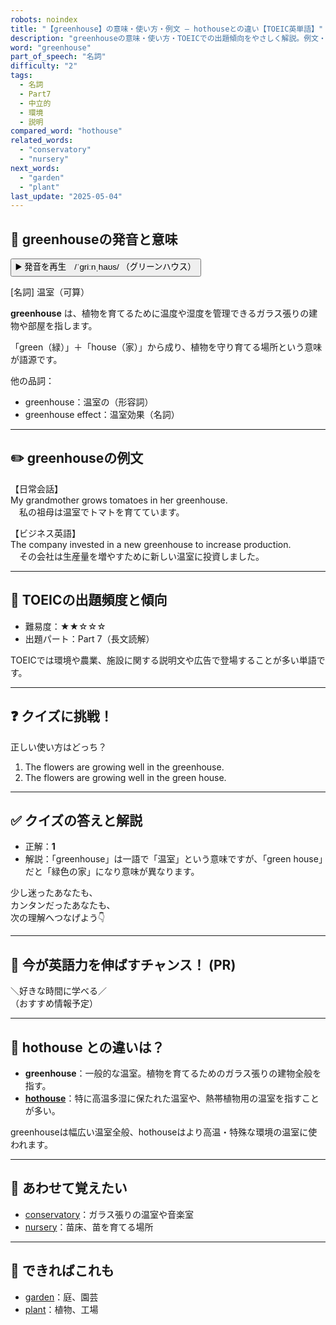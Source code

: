 ```yaml
---
robots: noindex
title: "【greenhouse】の意味・使い方・例文 ― hothouseとの違い【TOEIC英単語】"
description: "greenhouseの意味・使い方・TOEICでの出題傾向をやさしく解説。例文・クイズ付きでhothouseとの違いもわかりやすく学べます。"
word: "greenhouse"
part_of_speech: "名詞"
difficulty: "2"
tags:
  - 名詞
  - Part7
  - 中立的
  - 環境
  - 説明
compared_word: "hothouse"
related_words:
  - "conservatory"
  - "nursery"
next_words:
  - "garden"
  - "plant"
last_update: "2025-05-04"
---
```


## 🔰 greenhouseの発音と意味

<button class="play-audio" onclick="playTTS('greenhouse')">
  <span class="play-audio-main">
    ▶️ 発音を再生　/ˈɡriːnˌhaʊs/
  </span>
  <span class="play-audio-sub">
    （グリーンハウス）
  </span>
</button>

[名詞] 温室（可算）

**greenhouse** は、植物を育てるために温度や湿度を管理できるガラス張りの建物や部屋を指します。

「green（緑）」＋「house（家）」から成り、植物を守り育てる場所という意味が語源です。

他の品詞：  
- greenhouse：温室の（形容詞）
- greenhouse effect：温室効果（名詞）

---

## ✏️ greenhouseの例文

【日常会話】  
My grandmother grows tomatoes in her greenhouse.  
　私の祖母は温室でトマトを育てています。

【ビジネス英語】  
The company invested in a new greenhouse to increase production.  
　その会社は生産量を増やすために新しい温室に投資しました。

---

## 🎯 TOEICの出題頻度と傾向

- 難易度：★★☆☆☆
- 出題パート：Part 7（長文読解）

TOEICでは環境や農業、施設に関する説明文や広告で登場することが多い単語です。

---

## ❓ クイズに挑戦！

正しい使い方はどっち？

1. The flowers are growing well in the greenhouse.  
2. The flowers are growing well in the green house.

---

## ✅ クイズの答えと解説

- 正解：**1**
- 解説：「greenhouse」は一語で「温室」という意味ですが、「green house」だと「緑色の家」になり意味が異なります。

少し迷ったあなたも、  
カンタンだったあなたも、  
次の理解へつなげよう👇️

---

## 🚀 今が英語力を伸ばすチャンス！ (PR)

<div class="info-center">
＼好きな時間に学べる／<br>  
（おすすめ情報予定）
</div>

---

## 🤔  hothouse との違いは？

- **greenhouse**：一般的な温室。植物を育てるためのガラス張りの建物全般を指す。
- **[hothouse](/word/hothouse)**：特に高温多湿に保たれた温室や、熱帯植物用の温室を指すことが多い。

greenhouseは幅広い温室全般、hothouseはより高温・特殊な環境の温室に使われます。

---

## 🧩 あわせて覚えたい

- [conservatory](/word/conservatory)：ガラス張りの温室や音楽室
- [nursery](/word/nursery)：苗床、苗を育てる場所

---

## 📖 できればこれも

- [garden](/word/garden)：庭、園芸
- [plant](/word/plant)：植物、工場

<!-- cvid: aid34_bid36 -->
